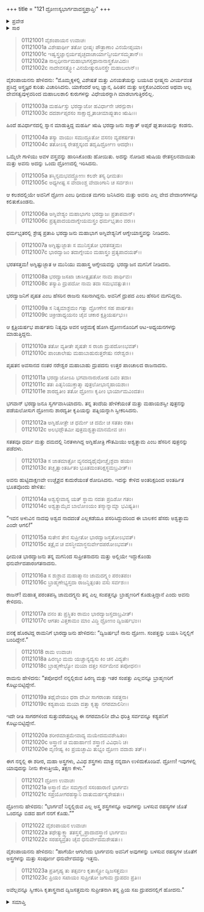 +++
title = "121 ದ್ರೋಣಸ್ಯಭಾರ್ಗವಾದಸ್ತ್ರಪ್ರಾಪ್ತಿಃ"
+++

<details><summary>ಪ್ರವೇಶ</summary>


।।   ಓಂ ಓಂ ನಮೋ ನಾರಾಯಣಾಯ।।   ಶ್ರೀ ವೇದವ್ಯಾಸಾಯ ನಮಃ ।।

ಶ್ರೀ ಕೃಷ್ಣದ್ವೈಪಾಯನ ವೇದವ್ಯಾಸ ವಿರಚಿತ  

**ಶ್ರೀ ಮಹಾಭಾರತ**

**ಆದಿ ಪರ್ವ**

**ಸಂಭವ ಪರ್ವ**

**ಅಧ್ಯಾಯ 121**

</details>


<details><summary>ಸಾರ</summary>

ಅಪ್ಸರೆ ಘೃತಾಚಿಯನ್ನು ನೋಡಿ ಋಷಿ ಭರದ್ವಾಜನ ರೇತಸ್ಖಲನವಾದು, ಸ್ಖಲಿತ ರೇತವನ್ನು ದ್ರೋಣದಲ್ಲಿರಿಸಲು ಅದರಿಂದ ದ್ರೋಣನ ಜನನ (1-8). ಭರದ್ವಾಜನ ಸಖ ಪೃಷತನ ಮಗ ದ್ರುಪದನು ದ್ರೋಣನೊಂದಿಗೆ ಆಟ-ಪಾಠಗಳನ್ನಾಡಿದುದು (9-10). ದ್ರುಪದನು ರಾಜನಾದುದು, ದ್ರೋಣನು ಕೃಪಿಯನ್ನು ವಿವಾಹವಾದುದು (11-12). ದ್ರೋಣ-ಕೃಪಿಯರಲ್ಲಿ ಅಶ್ವತ್ಥಾಮನ ಜನನ (13-15). ಭಾರ್ಗವ ಪರಶುರಾಮನಿಂದ ದ್ರೋಣನು ದಿವ್ಯಾಸ್ತ್ರಗಳನ್ನು ಪಡೆದುದು (16-23).

</details>


> 01121001 ವೈಶಂಪಾಯನ ಉವಾಚ।  
01121001a ವಿಶೇಷಾರ್ಥೀ ತತೋ ಭೀಷ್ಮಃ ಪೌತ್ರಾಣಾಂ ವಿನಯೇಪ್ಸಯಾ।  
01121001c ಇಷ್ವಸ್ತ್ರಜ್ಞಾನ್ಪರ್ಯಪೃಚ್ಛದಾಚಾರ್ಯಾನ್ವೀರ್ಯಸಮ್ಮತಾನ್।।   
01121002a ನಾಲ್ಪಧೀರ್ನಾಮಹಾಭಾಗಸ್ತಥಾನಾನಾಸ್ತ್ರಕೋವಿದಃ।  
01121002c ನಾದೇವಸತ್ತ್ವೋ ವಿನಯೇತ್ಕುರೂನಸ್ತ್ರೇ ಮಹಾಬಲಾನ್।।

ವೈಶಂಪಾಯನನು ಹೇಳಿದನು: “ಮೊಮ್ಮಕ್ಕಳಲ್ಲಿ ವಿಶೇಷತೆ ಮತ್ತು ವಿನಯತೆಯನ್ನು ಬಯಸಿದ ಭೀಷ್ಮನು ವೀರ್ಯವಂತ ಪ್ರಸಿದ್ಧ ಅಸ್ತ್ರಜ್ಞರ ಕುರಿತು ವಿಚಾರಿಸಿದನು. ಯಾಕೆಂದರೆ ಅಲ್ಪ ಜ್ಞಾನ, ಹಿರಿತನ ಮತ್ತು ಅಸ್ತ್ರಕೋವಿದರಿಂದ ಅಥವಾ ಅಲ್ಪ ದೇವಸತ್ವವುಳ್ಳವರಿಂದ ಮಹಾಬಲಶಾಲಿ ಕುರುಗಳನ್ನು ವಿಧೇಯರನ್ನಾಗಿ ಮಾಡಲಾಗುತ್ತಿರಲಿಲ್ಲ.

> 01121003a ಮಹರ್ಷಿಸ್ತು ಭರದ್ವಾಜೋ ಹವಿರ್ಧಾನೇ ಚರನ್ಪುರಾ।   
01121003c ದದರ್ಶಾಪ್ಸರಸಂ ಸಾಕ್ಷಾದ್ಘೃತಾಚೀಮಾಪ್ಲುತಾಂ ಋಷಿಃ।।

ಹಿಂದೆ ಹವಿರ್ಧಾನದಲ್ಲಿ ಸ್ನಾನ ಮಾಡುತ್ತಿದ್ದ ಮಹರ್ಷಿ ಋಷಿ ಭರದ್ವಾಜನು ಸಾಕ್ಷಾತ್ ಅಪ್ಸರೆ ಘೃತಾಚಿಯನ್ನು ಕಂಡನು.

> 01121004a ತಸ್ಯಾ ವಾಯುಃ ಸಮುದ್ಧೂತೋ ವಸನಂ ವ್ಯಪಕರ್ಷತ।  
01121004c ತತೋಽಸ್ಯ ರೇತಶ್ಚಸ್ಕಂದ ತದೃಷಿರ್ದ್ರೋಣ ಆದಧೇ।।

ಒಮ್ಮೆಲೇ ಗಾಳಿಯು ಅವಳ ವಸ್ತ್ರವನ್ನು ಹಾರಿಸಿಕೊಂಡು ಹೋಯಿತು. ಅದನ್ನು ನೋಡಿದ ಋಷಿಯ ರೇತಸ್ಖಲನವಾಯಿತು ಮತ್ತು ಅವನು ಅದನ್ನು ಒಂದು ದ್ರೋಣದಲ್ಲಿ ಇರಿಸಿದನು.

> 01121005a ತಸ್ಮಿನ್ಸಮಭವದ್ದ್ರೋಣಃ ಕಲಶೇ ತಸ್ಯ ಧೀಮತಃ।  
01121005c ಅಧ್ಯಗೀಷ್ಟ ಸ ವೇದಾಂಶ್ಚ ವೇದಾಂಗಾನಿ ಚ ಸರ್ವಶಃ।।

ಆ ಕಲಶದಲ್ಲಿಯೇ ಅವನಿಗೆ ದ್ರೋಣ ಎಂಬ ಧೀಮಂತ ಮಗನು ಜನಿಸಿದನು ಮತ್ತು ಅವನು ಎಲ್ಲ ವೇದ ವೇದಾಂಗಗಳನ್ನೂ ಕಲಿತುಕೊಂಡನು.

> 01121006a ಅಗ್ನಿವೇಶ್ಯಂ ಮಹಾಭಾಗಂ ಭರದ್ವಾಜಃ ಪ್ರತಾಪವಾನ್।   
01121006c ಪ್ರತ್ಯಪಾದಯದಾಗ್ನೇಯಮಸ್ತ್ರಂ ಧರ್ಮಭೃತಾಂ ವರಃ।।

ಧರ್ಮಭೃತರಲ್ಲಿ ಶ್ರೇಷ್ಠ ಪ್ರತಾಪಿ ಭರದ್ವಾಜನು ಮಹಾಭಾಗ ಅಗ್ನಿವೇಶ್ಯನಿಗೆ ಆಗ್ನೇಯಾಸ್ತ್ರವನ್ನು ನೀಡಿದನು.

> 01121007a ಅಗ್ನಿಷ್ಟುಜ್ಜಾತಃ ಸ ಮುನಿಸ್ತತೋ ಭರತಸತ್ತಮ।  
01121007c ಭಾರದ್ವಾಜಂ ತದಾಗ್ನೇಯಂ ಮಹಾಸ್ತ್ರಂ ಪ್ರತ್ಯಪಾದಯತ್।।

ಭರತಸತ್ತಮ! ಅಗ್ನಿಷ್ಟುಜ್ಜಾತ ಆ ಮುನಿಯು ಮಹಾಸ್ತ್ರ ಆಗ್ನೇಯವನ್ನು ಭರದ್ವಾಜನ ಮಗನಿಗೆ ನೀಡಿದನು.

> 01121008a ಭರದ್ವಾಜಸಖಾ ಚಾಸೀತ್ಪೃಷತೋ ನಾಮ ಪಾರ್ಥಿವಃ।  
01121008c ತಸ್ಯಾಪಿ ದ್ರುಪದೋ ನಾಮ ತದಾ ಸಮಭವತ್ಸುತಃ।।

ಭರದ್ವಾಜನಿಗೆ ಪೃಷತ ಎಂಬ ಹೆಸರಿನ ರಾಜನು ಸಖನಾಗಿದ್ದನು. ಅವನಿಗೆ ದ್ರುಪದ ಎಂಬ ಹೆಸರಿನ ಮಗನಿದ್ದನು.

> 01121009a ಸ ನಿತ್ಯಮಾಶ್ರಮಂ ಗತ್ವಾ ದ್ರೋಣೇನ ಸಹ ಪಾರ್ಷತಃ।  
01121009c ಚಿಕ್ರೀಡಾಧ್ಯಯನಂ ಚೈವ ಚಕಾರ ಕ್ಷತ್ರಿಯರ್ಷಭಃ।।

ಆ ಕ್ಷತ್ರಿಯರ್ಷಭ ಪಾರ್ಷತನು ನಿತ್ಯವೂ ಅವನ ಆಶ್ರಮಕ್ಕೆ ಹೋಗಿ ದ್ರೋಣನೊಂದಿಗೆ ಆಟ-ಅಧ್ಯಯನಗಳನ್ನು ಮಾಡುತ್ತಿದ್ದನು.

> 01121010a ತತೋ ವ್ಯತೀತೇ ಪೃಷತೇ ಸ ರಾಜಾ ದ್ರುಪದೋಽಭವತ್।  
01121010c ಪಾಂಚಾಲೇಷು ಮಹಾಬಾಹುರುತ್ತರೇಷು ನರೇಶ್ವರಃ।।

ಪೃಷತನ ಅವಸಾನದ ನಂತರ ನರೇಶ್ವರ ಮಹಾಬಾಹು ದ್ರುಪದನು ಉತ್ತರ ಪಾಂಚಾಲದ ರಾಜನಾದನು.

> 01121011a ಭರದ್ವಾಜೋಽಪಿ ಭಗವಾನಾರುರೋಹ ದಿವಂ ತದಾ।  
01121011c ತತಃ ಪಿತೃನಿಯುಕ್ತಾತ್ಮಾ ಪುತ್ರಲೋಭಾನ್ಮಹಾಯಶಾಃ।  
01121011e ಶಾರದ್ವತೀಂ ತತೋ ದ್ರೋಣಃ ಕೃಪೀಂ ಭಾರ್ಯಾಮವಿಂದತ।।

ಭಗವಾನ್ ಭರದ್ವಾಜನೂ ಸ್ವರ್ಗವಾಸಿಯಾದನು. ತನ್ನ ತಂದೆಯ ಹೇಳಿಕೆಯಂತೆ ಮತ್ತು ಮಹಾಯಶಸ್ವೀ ಪುತ್ರನನ್ನು ಪಡೆಯಲೋಸುಗ ದ್ರೋಣನು ಶಾರದ್ವತೀ ಕೃಪಿಯನ್ನು ಪತ್ನಿಯನ್ನಾಗಿ ಸ್ವೀಕರಿಸಿದನು.

> 01121012a ಅಗ್ನಿಹೋತ್ರೇ ಚ ಧರ್ಮೇ ಚ ದಮೇ ಚ ಸತತಂ ರತಾ।  
01121012c ಅಲಭದ್ಗೌತಮೀ ಪುತ್ರಮಶ್ವತ್ಥಾಮಾನಮೇವ ಚ।।

ಸತತವೂ ಧರ್ಮ ಮತ್ತು ದಮದಲ್ಲಿ ನಿರತಳಾಗಿದ್ದ ಅಗ್ನಿಹೋತ್ರಿ ಗೌತಮಿಯು ಅಶ್ವತ್ಥಾಮ ಎಂಬ ಹೆಸರಿನ ಪುತ್ರನನ್ನು ಪಡೆದಳು.

> 01121013a ಸ ಜಾತಮಾತ್ರೋ ವ್ಯನದದ್ಯಥೈವೋಚ್ಚೈಃಶ್ರವಾ ಹಯಃ।  
01121013c ತಚ್ಛೃತ್ವಾಂತರ್ಹಿತಂ ಭೂತಮಂತರಿಕ್ಷಸ್ಥಮಬ್ರವೀತ್।।

ಅವನು ಹುಟ್ಟಿದಾಕ್ಷಣವೇ ಉಚ್ಛೈಶ್ರವ ಕುದುರೆಯಂತೆ ರೋದಿಸಿದನು. ಇದನ್ನು ಕೇಳಿದ ಅಂತರಿಕ್ಷದಿಂದ ಅಂತರ್ಹಿತ ಭೂತವೊಂದು ಹೇಳಿತು:

> 01121014a ಅಶ್ವಸ್ಯೇವಾಸ್ಯ ಯತ್ ಸ್ಥಾಮ ನದತಃ ಪ್ರದಿಶೋ ಗತಂ।  
01121014c ಅಶ್ವತ್ಥಾಮೈವ ಬಾಲೋಽಯಂ ತಸ್ಮಾನ್ನಾಮ್ನಾ ಭವಿಷ್ಯತಿ।।

“ಇವನ ಅಳುವಿನ ನಾದವು ಅಶ್ವದ ನಾದದಂತೆ ಎಲ್ಲಕಡೆಯೂ ಪಸರಿಸಿದ್ದುದರಿಂದ ಈ ಬಾಲಕನ ಹೆಸರು ಅಶ್ವತ್ಥಾಮ ಎಂದೇ ಆಗಲಿ!”

> 01121015a ಸುತೇನ ತೇನ ಸುಪ್ರೀತೋ ಭಾರದ್ವಾಜಸ್ತತೋಽಭವತ್।   
01121015c ತತ್ರೈವ ಚ ವಸನ್ಧೀಮಾನ್ಧನುರ್ವೇದಪರೋಽಭವತ್।।

ಧೀಮಂತ ಭಾರದ್ವಾಜನು ತನ್ನ ಮಗನಿಂದ ಸುಪ್ರೀತನಾದನು ಮತ್ತು ಅಲ್ಲಿಯೇ ಇದ್ದುಕೊಂಡು ಧನುರ್ವೇದಪಾರಂಗತನಾದನು.

> 01121016a ಸ ಶುಶ್ರಾವ ಮಹಾತ್ಮಾನಂ ಜಾಮದಗ್ನ್ಯಂ ಪರಂತಪಂ।  
01121016c ಬ್ರಾಹ್ಮಣೇಭ್ಯಸ್ತದಾ ರಾಜನ್ದಿತ್ಸಂತಂ ವಸು ಸರ್ವಶಃ।।

ರಾಜನ್! ಮಹಾತ್ಮ ಪರಂತಪಸ್ವಿ ಜಾಮದಗ್ನ್ಯನು ತನ್ನ ಎಲ್ಲ ಸಂಪತ್ತನ್ನೂ ಬ್ರಾಹ್ಮಣರಿಗೆ ಕೊಡುತ್ತಿದ್ದಾನೆ ಎಂದು ಅವನು ಕೇಳಿದನು.

> 01121017a ವನಂ ತು ಪ್ರಸ್ಥಿತಂ ರಾಮಂ ಭಾರದ್ವಾಜಸ್ತದಾಬ್ರವೀತ್।   
01121017c ಆಗತಂ ವಿತ್ತಕಾಮಂ ಮಾಂ ವಿದ್ಧಿ ದ್ರೋಣಂ ದ್ವಿಜರ್ಷಭಂ।।

ವನಕ್ಕೆ ಹೊರಟಿದ್ದ ರಾಮನಿಗೆ ಭಾರದ್ವಾಜನು ಹೇಳಿದನು: “ದ್ವಿಜರ್ಷಭ! ನಾನು ದ್ರೋಣ. ಸಂಪತ್ತನ್ನು ಬಯಸಿ ನಿನ್ನಲ್ಲಿಗೆ ಬಂದಿದ್ದೇನೆ.”

> 01121018 ರಾಮ ಉವಾಚ।  
01121018a ಹಿರಣ್ಯಂ ಮಮ ಯಚ್ಚಾನ್ಯದ್ವಸು ಕಿಂ ಚನ ವಿದ್ಯತೇ।  
01121018c ಬ್ರಾಹ್ಮಣೇಭ್ಯೋ ಮಯಾ ದತ್ತಂ ಸರ್ವಮೇವ ತಪೋಧನ।।

ರಾಮನು ಹೇಳಿದನು: “ತಪೋಧನ! ನನ್ನಲ್ಲಿರುವ ಹಿರಣ್ಯ ಮತ್ತು ಇತರ ಸಂಪತ್ತು ಎಲ್ಲವನ್ನೂ ಬ್ರಾಹ್ಮಣರಿಗೆ ಕೊಟ್ಟುಬಿಟ್ಟಿದ್ದೇನೆ.

> 01121019a ತಥೈವೇಯಂ ಧರಾ ದೇವೀ ಸಾಗರಾಂತಾ ಸಪತ್ತನಾ।   
01121019c ಕಶ್ಯಪಾಯ ಮಯಾ ದತ್ತಾ ಕೃತ್ಸ್ನಾ ನಗರಮಾಲಿನೀ।।

ಇದೇ ರೀತಿ ಸಾಗರಗಳಿಂದ ಸುತ್ತುವರೆಯಲ್ಪಟ್ಟ ಈ ನಗರಮಾಲಿನೀ ದೇವಿ ಧರಿತ್ರಿ ಸರ್ವವನ್ನೂ ಕಶ್ಯಪನಿಗೆ ಕೊಟ್ಟುಬಿಟ್ಟಿದ್ದೇನೆ.

> 01121020a ಶರೀರಮಾತ್ರಮೇವಾದ್ಯ ಮಯೇದಮವಶೇಷಿತಂ।  
01121020c ಅಸ್ತ್ರಾಣಿ ಚ ಮಹಾರ್ಹಾಣಿ ಶಸ್ತ್ರಾಣಿ ವಿವಿಧಾನಿ ಚ।  
01121020e ವೃಣೀಷ್ವ ಕಿಂ ಪ್ರಯಚ್ಛಾಮಿ ತುಭ್ಯಂ ದ್ರೋಣ ವದಾಶು ತತ್।।

ಈಗ ನನ್ನಲ್ಲಿ ಈ ಶರೀರ, ಮಹಾ ಅಸ್ತ್ರಗಳು, ವಿವಿಧ ಶಸ್ತ್ರಗಳು ಮಾತ್ರ ನನ್ನದಾಗಿ ಉಳಿದುಕೊಂಡಿವೆ. ದ್ರೋಣ! ಇವುಗಳಲ್ಲಿ ಯಾವುದನ್ನು ನೀನು ಕೇಳುತ್ತೀಯೆ, ತಕ್ಷಣ ಕೇಳು.”

> 01121021 ದ್ರೋಣ ಉವಾಚ।  
01121021a ಅಸ್ತ್ರಾಣಿ ಮೇ ಸಮಗ್ರಾಣಿ ಸಸಂಹಾರಾಣಿ ಭಾರ್ಗವ।  
01121021c ಸಪ್ರಯೋಗರಹಸ್ಯಾನಿ ದಾತುಮರ್ಹಸ್ಯಶೇಷತಃ।।

ದ್ರೋಣನು ಹೇಳಿದನು: “ಭಾರ್ಗವ! ನಿನ್ನಲ್ಲಿರುವ ಎಲ್ಲ ಅಸ್ತ್ರ ಶಸ್ತ್ರಗಳನ್ನೂ ಅವುಗಳನ್ನು ಬಳಸುವ ರಹಸ್ಯಗಳ ಜೊತೆ ಒಂದನ್ನೂ ಬಿಡದ ಹಾಗೆ ನನಗೆ ಕೊಡು.””

> 01121022 ವೈಶಂಪಾಯನ ಉವಾಚ।  
01121022a ತಥೇತ್ಯುಕ್ತ್ವಾ ತತಸ್ತಸ್ಮೈ ಪ್ರಾದಾದಸ್ತ್ರಾಣಿ ಭಾರ್ಗವಃ।   
01121022c ಸರಹಸ್ಯವ್ರತಂ ಚೈವ ಧನುರ್ವೇದಮಶೇಷತಃ।।

ವೈಶಂಪಾಯನನು ಹೇಳಿದನು: “ಹಾಗೆಯೇ ಆಗಲೆಂದು ಭಾರ್ಗವನು ಅವನಿಗೆ ಅವುಗಳನ್ನು ಬಳಸುವ ರಹಸ್ಯಗಳ ಜೊತೆಗೆ ಅಸ್ತ್ರಗಳನ್ನು ಮತ್ತು ಸಂಪೂರ್ಣ ಧನುರ್ವೇದವನ್ನು ಇತ್ತನು.

> 01121023a ಪ್ರತಿಗೃಹ್ಯ ತು ತತ್ಸರ್ವಂ ಕೃತಾಸ್ತ್ರೋ ದ್ವಿಜಸತ್ತಮಃ।  
01121023c ಪ್ರಿಯಂ ಸಖಾಯಂ ಸುಪ್ರೀತೋ ಜಗಾಮ ದ್ರುಪದಂ ಪ್ರತಿ।।

ಅವೆಲ್ಲವನ್ನೂ ಸ್ವೀಕರಿಸಿ ಕೃತಾಸ್ತ್ರನಾದ ದ್ವಿಜಸತ್ತಮನು ಸುಪ್ರೀತನಾಗಿ ತನ್ನ ಪ್ರಿಯ ಸಖ ದ್ರುಪದನಲ್ಲಿಗೆ ಹೋದನು.”


<details><summary>ಸಮಾಪ್ತಿ</summary>

ಇತಿ ಶ್ರೀ ಮಹಾಭಾರತೇ ಆದಿಪರ್ವಣಿ ಸಂಭವಪರ್ವಣಿ ದ್ರೋಣಸ್ಯಭಾರ್ಗವಾದಸ್ತ್ರಪ್ರಾಪ್ತೌ ಏಕವಿಂಶತ್ಯಾಧಿಕಶತತಮೋಽಧ್ಯಾಯಃ।।  
ಇದು ಶ್ರೀ ಮಹಾಭಾರತದಲ್ಲಿ ಆದಿಪರ್ವದಲ್ಲಿ ಸಂಭವಪರ್ವದಲ್ಲಿ ದ್ರೋಣನಿಗೆ ಭಾರ್ಗವನಿಂದ ಅಸ್ತ್ರಪ್ರಾಪ್ತಿ ಎನ್ನುವ ನೂರಾಇಪ್ಪತ್ತೊಂದನೆಯ ಅಧ್ಯಾಯವು.


</details>

